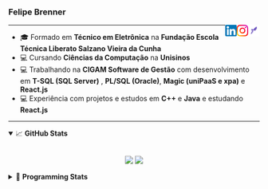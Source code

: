 <h3>Felipe Brenner</h3>

<a href="https://app.rocketseat.com.br/me/felipe-de-oliveira-brenner-conta-ignite" target="_blank" rel="nofollow"><img align="right" width="23rem" src="./assets/rocketseat.png" alt="Rocketseat: @felipe-de-oliveira-brenner-conta-ignite"/></a>
<a href="https://www.instagram.com/felipeobrenner/" target="_blank" rel="nofollow"><img align="right" width="23rem" src="./assets/instagram.png" alt="Instagram: @felipeobrenner"/></a>
<a href="https://www.linkedin.com/in/felipe-de-oliveira-brenner/" target="_blank" rel="nofollow"><img align="right" width="23rem" src="./assets/linkedin.png" alt="LinkedIn: @felipe-de-oliveira-brenner"/></a>

---

- 🎓 Formado em **Técnico em Eletrônica** na **Fundação Escola Técnica Liberato Salzano Vieira da Cunha**
- 💻 Cursando **Ciências da Computação** na **Unisinos**
- 💻 Trabalhando na **CIGAM Software de Gestão** com desenvolvimento em **T-SQL (SQL Server)** , **PL/SQL (Oracle)**, **Magic (uniPaaS e xpa)** e **React.js**
- 💻 Experiência com projetos e estudos em **C++** e **Java** e estudando **React.js**

---

<details open>
  <summary>📈 <b>GitHub Stats</b></summary>
  <br>
  <p align="center">
  <img src="https://github-readme-stats.vercel.app/api?username=felipebrenner&show_icons=true&theme=dark"/>
  <img src="https://github-readme-stats.vercel.app/api/top-langs/?username=felipebrenner&layout=compact&theme=dark">
  </p>

</details>

<details>
  <summary>🤖 <b>Programming Stats</b></summary>
  <br/>

  <!--START_SECTION:waka-->
**🐱 My Github Data** 

> 🏆 497 Contributions in the Year 2021
 > 
> 📦 115.2 kB Used in Github's Storage 
 > 
> 🚫 Not Opted to Hire
 > 
> 📜 20 Public Repositories 
 > 
> 🔑 0 Private Repositories  
 > 
**I'm a Night 🦉** 

```text
🌞 Morning    39 commits     ██░░░░░░░░░░░░░░░░░░░░░░░   8.01% 
🌆 Daytime    125 commits    ██████░░░░░░░░░░░░░░░░░░░   25.67% 
🌃 Evening    300 commits    ███████████████░░░░░░░░░░   61.6% 
🌙 Night      23 commits     █░░░░░░░░░░░░░░░░░░░░░░░░   4.72%

```
📅 **I'm Most Productive on Sunday** 

```text
Monday       75 commits     ███░░░░░░░░░░░░░░░░░░░░░░   15.4% 
Tuesday      106 commits    █████░░░░░░░░░░░░░░░░░░░░   21.77% 
Wednesday    51 commits     ██░░░░░░░░░░░░░░░░░░░░░░░   10.47% 
Thursday     49 commits     ██░░░░░░░░░░░░░░░░░░░░░░░   10.06% 
Friday       27 commits     █░░░░░░░░░░░░░░░░░░░░░░░░   5.54% 
Saturday     61 commits     ███░░░░░░░░░░░░░░░░░░░░░░   12.53% 
Sunday       118 commits    ██████░░░░░░░░░░░░░░░░░░░   24.23%

```


📊 **This Week I Spent My Time On** 

```text
💬 Programming Languages: 
JSX                      1 hr 54 mins        ████████████████░░░░░░░░░   65.05% 
JavaScript               36 mins             █████░░░░░░░░░░░░░░░░░░░░   20.74% 
JSON                     25 mins             ███░░░░░░░░░░░░░░░░░░░░░░   14.21%

🔥 Editors: 
VS Code                  2 hrs 56 mins       █████████████████████████   100.0%

🐱‍💻 Projects: 
www_CGFrontEnd           2 hrs 56 mins       █████████████████████████   100.0%

💻 Operating System: 
Windows                  2 hrs 10 mins       ██████████████████░░░░░░░   73.95% 
Linux                    46 mins             ██████░░░░░░░░░░░░░░░░░░░   26.05%

```

**I Mostly Code in TypeScript** 

```text
TypeScript               8 repos             ██████████░░░░░░░░░░░░░░░   42.11% 
Java                     3 repos             ████░░░░░░░░░░░░░░░░░░░░░   15.79% 
CSS                      2 repos             ██░░░░░░░░░░░░░░░░░░░░░░░   10.53% 
Assembly                 1 repo              █░░░░░░░░░░░░░░░░░░░░░░░░   5.26% 
HTML                     1 repo              █░░░░░░░░░░░░░░░░░░░░░░░░   5.26%

```



 Last Updated on 18/09/2021
<!--END_SECTION:waka-->
</details>
